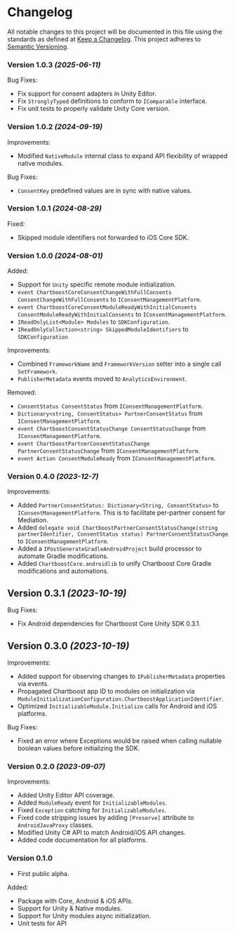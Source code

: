 # Changelog
All notable changes to this project will be documented in this file using the standards as defined at [Keep a Changelog](https://keepachangelog.com/en/1.0.0/). This project adheres to [Semantic Versioning](https://semver.org/spec/v2.0.0).

### Version 1.0.3 *(2025-06-11)*
Bug Fixes:
- Fix support for consent adapters in Unity Editor.
- Fix `StronglyTyped` definitions to conform to `IComparable` interface.
- Fix unit tests to properly validate Unity Core version.

### Version 1.0.2 *(2024-09-19)*
Improvements:
- Modified `NativeModule` internal class to expand API flexibility of wrapped native modules.

Bug Fixes:
- `ConsentKey` predefined values are in sync with native values.

### Version 1.0.1 *(2024-08-29)*
Fixed:
- Skipped module identifiers not forwarded to iOS Core SDK.

### Version 1.0.0 *(2024-08-01)*

Added:
- Support for `Unity` specific remote module initialization.
- `event ChartboostCoreConsentChangeWithFullConsents ConsentChangeWithFullConsents` to `IConsentManagementPlatform`.
- `event ChartboostCoreConsentModuleReadyWithInitialConsents ConsentModuleReadyWithInitialConsents` to `IConsentManagementPlatform`.
- `IReadOnlyList<Module> Modules` to `SDKConfiguration`.
- `IReadOnlyCollection<string> SkippedModuleIdentifiers` to `SDKConfiguration`

Improvements:
- Combined `FrameworkName` and `FrameworkVersion` setter into a single call `SetFramework`.
- `PublisherMetadata` events moved to `AnalyticsEnvironment`.

Removed:
- `ConsentStatus ConsentStatus` from `IConsentManagementPlatform`.
- `Dictionary<string, ConsentStatus> PartnerConsentStatus` from `IConsentManagementPlatform`.
- `event ChartboostConsentStatusChange ConsentStatusChange` from `IConsentManagementPlatform`.
- `event ChartboostPartnerConsentStatusChange PartnerConsentStatusChange` from `IConsentManagementPlatform`.
- `event Action ConsentModuleReady` from `IConsentManagementPlatform`.

### Version 0.4.0 *(2023-12-7)*
Improvements:
- Added `PartnerConsentStatus: Dictionary<String, ConsentStatus>` to `IConsentManagementPlatform`. This is to facilitate per-partner consent for Mediation.
- Added `delegate void ChartboostPartnerConsentStatusChange(string partnerIdentifier, ConsentStatus status) PartnerConsentStatusChange` to `IConsentManagementPlatform`.
- Added a `IPostGenerateGradleAndroidProject` build processor to automate Gradle modifications.
- Added `ChartboostCore.androidlib` to unify Chartboost Core Gradle modifications and automations.

## Version 0.3.1 *(2023-10-19)*
Bug Fixes:
- Fix Android dependencies for Chartboost Core Unity SDK 0.3.1.

## Version 0.3.0 *(2023-10-19)*
Improvements:
- Added support for observing changes to `IPublisherMetadata` properties via events.
- Propagated Chartboost app ID to modules on initialization via `ModuleInitializationConfiguration.ChartboostApplicationIdentifier`.
- Optimized `InitializableModule.Initialize` calls for Android and iOS platforms.

Bug Fixes:
- Fixed an error where Exceptions would be raised when calling nullable boolean values before initializing the SDK.

### Version 0.2.0 *(2023-09-07)*
Improvements:
- Added Unity Editor API coverage.
- Added `ModuleReady` event for `InitializableModules`.
- Fixed `Exception` catching for `InitializableModules`.
- Fixed code stripping issues by adding `[Preserve]` attribute to `AndroidJavaProxy` classes.
- Modified Unity C# API to match Android/iOS API changes. 
- Added code documentation for all platforms.
 
### Version 0.1.0
- First public alpha.

Added:
- Package with Core, Android & iOS APIs.
- Support for Unity & Native modules.
- Support for Unity modules async initialization.
- Unit tests for API

